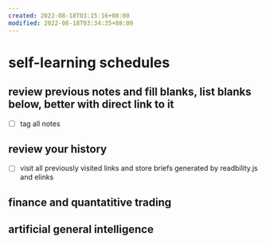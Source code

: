 ```yaml
---
created: 2022-08-18T03:15:16+08:00
modified: 2022-08-18T03:34:35+08:00
---
```


# self-learning schedules

## review previous notes and fill blanks, list blanks below, better with direct link to it
- [ ] tag all notes

## review your history
- [ ] visit all previously visited links and store briefs generated by readbility.js and elinks

## finance and quantatitive trading

## artificial general intelligence
